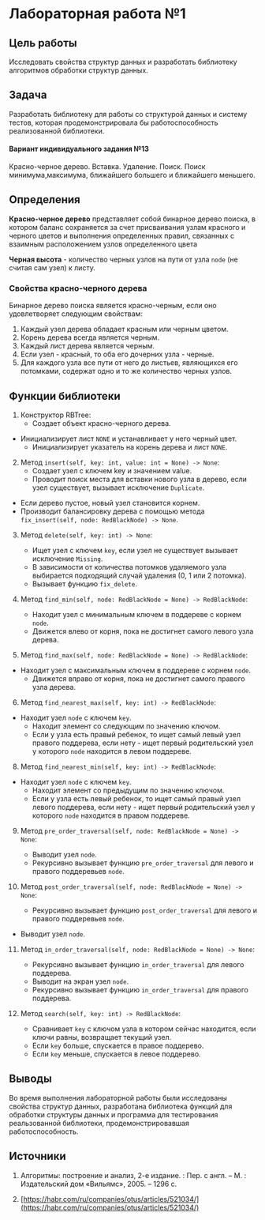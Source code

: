 # Лабораторная работа №1

## Цель работы
Исследовать свойства структур данных и разработать библиотеку алгоритмов обработки структур данных.

## Задача
Разработать библиотеку для работы со структурой данных и систему тестов, которая продемонстрировала бы работоспособность реализованной библиотеки.

#### Вариант индивидуального задания №13
Красно-черное дерево. Вставка. Удаление. Поиск. Поиск минимума,максимума, ближайшего большего и ближайшего меньшего.

## Определения
**Красно-черное дерево** представляет собой бинарное дерево поиска, в котором баланс сохраняется за счет присваивания узлам красного и черного цветов и выполнения определенных правил, связанных с взаимным расположением узлов определенного цвета

**Черная высота** - количество черных узлов на пути от узла `node` (не считая сам узел) к листу.

### Свойства красно-черного дерева
Бинарное дерево поиска является красно-черным, если оно удовлетворяет следующим свойствам:
1. Каждый узел дерева обладает красным или черным цветом.
2. Корень дерева всегда является черным.
3. Каждый лист дерева является черным.
4. Если узел - красный, то оба его дочерних узла - черные.
5. Для каждого узла все пути от него до листьев, являющихся его потомками, содержат одно и то же количество черных узлов.

## Функции библиотеки

1. Конструктор RBTree:
	* Создает объект красно-черного дерева.
  * Инициализирует лист `NONE` и устанавливает у него черный цвет.
	* Инициализирует указатель на корень дерева и лист `NONE`.
	
2. Метод `insert(self, key: int, value: int = None) -> None`:
	* Создает узел с ключем key и значением value.
	* Проводит поиск места для вставки нового узла в дерево, если узел существует, вызывает исключение `Duplicate`.
  * Если дерево пустое, новый узел становится корнем.
  * Производит балансировку дерева с помощью метода `fix_insert(self, node: RedBlackNode) -> None`.

3. Метод `delete(self, key: int) -> None`:
	* Ищет узел с ключем `key`, если узел не существует вызывает исключение `Missing`.
	* В зависимости от количества потомков удаляемого узла выбирается подходящий случай удаления (0, 1 или 2 потомка).
	* Вызывает функцию `fix_delete`.
	
4. Метод `find_min(self, node: RedBlackNode = None) -> RedBlackNode`:
	* Находит узел с минимальным ключем в поддереве с корнем `node`.
	* Движется влево от корня, пока не достигнет самого левого узла дерева.
	
5. Метод `find_max(self, node: RedBlackNode = None) -> RedBlackNode`:
  * Находит узел с максимальным ключем в поддереве с корнем `node`.
	* Движется вправо от корня, пока не достигнет самого правого узла дерева.
	
6. Метод `find_nearest_max(self, key: int) -> RedBlackNode`:
  * Находит узел `node` с ключем `key`.
	* Находит элемент со следующим по значению ключом.
	* Если у узла есть правый ребенок, то ищет самый левый узел правого поддерева, если нету - ищет первый родительский узел у которого `node` находится в левом поддереве.

8. Метод `find_nearest_min(self, key: int) -> RedBlackNode`:
  * Находит узел `node` с ключем `key`.
	* Находит элемент со предыдущим по значению ключом.
	* Если у узла есть левый ребенок, то ищет самый правый узел левого поддерева, если нету - ищет первый родительский узел у которого `node` находится в правом поддереве.


9. Метод `pre_order_traversal(self, node: RedBlackNode = None) -> None`:
	* Выводит узел `node`.
	* Рекурсивно вызывает функцию `pre_order_traversal` для левого и правого поддеревьев `node`. 

10. Метод `post_order_traversal(self, node: RedBlackNode = None) -> None`:
	* Рекурcивно вызывает функцию `post_order_traversal` для левого и правого поддеревьев `node`.
  * Выводит узел `node`.

11. Метод `in_order_traversal(self, node: RedBlackNode = None) -> None`:
	* Рекурсивно вызывает функцию `in_order_traversal` для левого поддерева.
	* Выводит на экран узел `node`.
	* Рекурсивно вызывает функцию `in_order_traversal` для правого поддерева.

12. Метод `search(self, key: int) -> RedBlackNode`:
	* Сравнивает `key` с ключом узла в котором сейчас находится, если ключи равны, возвращает текущий узел.
	* Если `key` больше, спускается в правое поддерево.
	* Если `key` меньше, спускается в левое поддерево.


## Выводы
Во время выполнения лабораторной работы были исследованы свойства структур данных, разработана библиотека функций для обработки структуры данных и программа для тестирования реальзованной библиотеки, продемонстрировавшая работоспособность.

## Источники
1. Алгоритмы: построение и анализ, 2-е издание. : Пер. с англ. – М. :
Издательский дом «Вильямс», 2005. – 1296 с.

2. [https://habr.com/ru/companies/otus/articles/521034/](https://habr.com/ru/companies/otus/articles/521034/)
